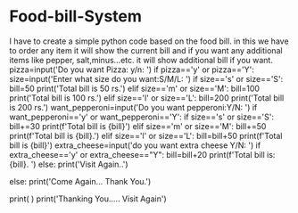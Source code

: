 # Food-bill-System
I have to create a simple python code based on the food bill. in this we have to order any item it will show the current bill and if you want any additional items like pepper, salt,minus...etc. it will show additional bill if you want. 
pizza=input('Do you want Pizza: y/n: ')
if pizza=='y' or pizza=='Y':
    size=input('Enter what size do you want:S/M/L: ')
    if size=='s' or size=='S':
        bill=50
        print('Total bill is 50 rs.')
    elif size=='m' or size=='M':
        bill=100
        print('Total bill is 100 rs.')
    elif size=='l' or size=='L':
        bill=200
        print('Total bill is 200 rs.')
    want_pepperoni=input('Do you want pepperoni:Y/N: ')
    if want_pepperoni=='y' or want_pepperoni=='Y':
        if size=='s' or size=='S':
            bill+=30
            print(f'Total bill is {bill}')
        elif size=='m' or size=='M':
            bill+=50
            print(f'Total bill is {bill}.')
        elif size=='l' or size=='L':
            bill=bill+50
            print(f'Total bill is {bill}')
    extra_cheese=input('do you want extra cheese Y/N: ')
    if extra_cheese=='y' or extra_cheese=="Y":
        bill=bill+20
        print(f'Total bill is:{bill}. ')
    else:
        print('Visit Again..')

else:
    print('Come Again... Thank You.')

print( )
print('Thanking You..... Visit Again')




